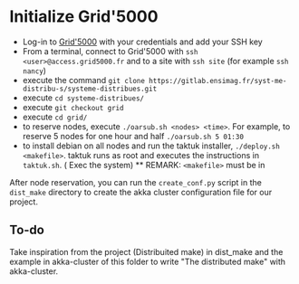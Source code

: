 # Initialize Grid'5000

- Log-in to [Grid'5000](https://www.grid5000.fr/w/Grid5000:Home) with your credentials and add your SSH key
- From a terminal, connect to Grid'5000 with `ssh <user>@access.grid5000.fr` and to a site with `ssh site` (for example `ssh nancy`)
- execute the command `git clone https://gitlab.ensimag.fr/syst-me-distribu-s/systeme-distribues.git`
- execute `cd systeme-distribues/`
- execute `git checkout grid`
- execute `cd grid/`
- to reserve nodes, execute `./oarsub.sh <nodes> <time>`. For example, to reserve 5 nodes for one hour and half `./oarsub.sh 5 01:30`
- to install debian on all nodes and run the taktuk installer, `./deploy.sh <makefile>`. taktuk runs as root and executes the instructions in `taktuk.sh`. ( Exec the system)
** REMARK: `<makefile>` must be in 

After node reservation, you can run the `create_conf.py` script in the `dist_make` directory to create the akka cluster configuration file for our project.

## To-do 
Take inspiration from the project (Distribuited make) in dist_make and the example in akka-cluster of this folder to write "The distributed make" with akka-cluster.
 
